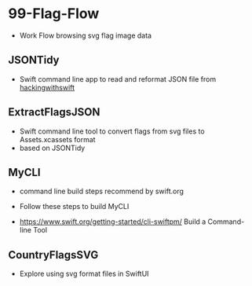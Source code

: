 # 99-Flag-Flow

- Work Flow browsing svg flag image data

## JSONTidy

- Swift command line app to read and reformat JSON file from
  [hackingwithswift](https://www.hackingwithswift.com)

## ExtractFlagsJSON

- Swift command line tool to convert flags from svg files to Assets.xcassets format
- based on JSONTidy

## MyCLI

- command line build steps recommend by swift.org
- Follow these steps to build MyCLI

- https://www.swift.org/getting-started/cli-swiftpm/
  Build a Command-line Tool

## CountryFlagsSVG

- Explore using svg format files in SwiftUI
